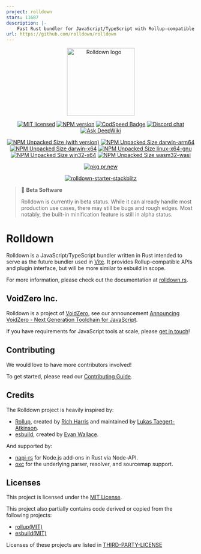 ```yaml
---
project: rolldown
stars: 11687
description: |-
    Fast Rust bundler for JavaScript/TypeScript with Rollup-compatible API.
url: https://github.com/rolldown/rolldown
---
```


<p align="center">
  <a href="https://rolldown.rs" target="_blank" rel="noopener noreferrer">
    <img width="180" src="https://rolldown.rs/rolldown-round.svg" alt="Rolldown logo">
  </a>
</p>

<div align="center">

[![MIT licensed][badge-license]][url-license]
[![NPM version][badge-npm-version]][url-npm]
[![CodSpeed Badge](https://img.shields.io/endpoint?url=https://codspeed.io/badge.json)](https://codspeed.io/rolldown/rolldown)
[![Discord chat][badge-discord]][discord-url]
[![Ask DeepWiki](https://deepwiki.com/badge.svg)](https://deepwiki.com/rolldown/rolldown)

</div>

<div align="center">

[![NPM Unpacked Size (with version)](https://img.shields.io/npm/unpacked-size/rolldown/latest?label=npm)][url-npm]
[![NPM Unpacked Size darwin-arm64](https://img.shields.io/npm/unpacked-size/%40rolldown%2Fbinding-darwin-arm64/latest?label=darwin-arm64)](https://www.npmjs.com/package/@rolldown/binding-darwin-arm64)
[![NPM Unpacked Size darwin-x64](https://img.shields.io/npm/unpacked-size/%40rolldown%2Fbinding-darwin-x64/latest?label=darwin-x64)](https://www.npmjs.com/package/@rolldown/binding-darwin-x64)
[![NPM Unpacked Size linux-x64-gnu](https://img.shields.io/npm/unpacked-size/%40rolldown%2Fbinding-linux-x64-gnu/latest?label=linux-x64-gnu)](https://www.npmjs.com/package/@rolldown/binding-linux-x64-gnu)
[![NPM Unpacked Size win32-x64](https://img.shields.io/npm/unpacked-size/%40rolldown%2Fbinding-win32-x64-msvc/latest?label=win32-x64)](https://www.npmjs.com/package/@rolldown/binding-win32-x64-msvc)
[![NPM Unpacked Size wasm32-wasi](https://img.shields.io/npm/unpacked-size/%40rolldown%2Fbinding-wasm32-wasi/latest?label=wasm32-wasi)](https://www.npmjs.com/package/@rolldown/binding-wasm32-wasi)

</div>

<div align="center">

[![pkg.pr.new](https://pkg.pr.new/badge/pkg.pr.new/pkg.pr.new?style=flat&color=000&logoSize=auto)](https://pkg.pr.new/~/rolldown/rolldown)

</div>

<div align="center">

[![rolldown-starter-stackblitz](https://developer.stackblitz.com/img/open_in_stackblitz.svg)](https://stackblitz.com/fork/github/rolldown/rolldown-starter-stackblitz)

</div>

> 🚧 **Beta Software**
>
> Rolldown is currently in beta status. While it can already handle most production use cases, there may still be bugs and rough edges. Most notably, the built-in minification feature is still in alpha status.

# Rolldown

Rolldown is a JavaScript/TypeScript bundler written in Rust intended to serve as the future bundler used in [Vite](https://vitejs.dev/). It provides Rollup-compatible APIs and plugin interface, but will be more similar to esbuild in scope.

For more information, please check out the documentation at [rolldown.rs](https://rolldown.rs/about).

## VoidZero Inc.

Rolldown is a project of [VoidZero](https://voidzero.dev/), see our announcement [Announcing VoidZero - Next Generation Toolchain for JavaScript](https://voidzero.dev/posts/announcing-voidzero-inc).

If you have requirements for JavaScript tools at scale, please [get in touch](https://forms.gle/WQgjyzYJpwurpxWKA)!

## Contributing

We would love to have more contributors involved!

To get started, please read our [Contributing Guide](https://rolldown.rs/contrib-guide/).

## Credits

The Rolldown project is heavily inspired by:

- [Rollup](https://github.com/rollup/rollup), created by [Rich Harris](https://github.com/Rich-Harris) and maintained by [Lukas Taegert-Atkinson](https://github.com/lukastaegert).
- [esbuild](https://github.com/evanw/esbuild), created by [Evan Wallace](https://github.com/evanw).

And supported by:

- [napi-rs](https://github.com/napi-rs/napi-rs) for Node.js add-ons in Rust via Node-API.
- [oxc](https://github.com/oxc-project/oxc) for the underlying parser, resolver, and sourcemap support.

## Licenses

This project is licensed under the [MIT License](LICENSE).

This project also partially contains code derived or copied from the following projects:

- [rollup(MIT)](https://github.com/rollup/rollup/blob/680912e2ceb42c8d5e571e01c6ece0e4889aecbb/LICENSE-CORE.md)
- [esbuild(MIT)](https://github.com/evanw/esbuild/blob/0c8a0a901d9a6c7bbff9b4dd347c8a3f65f6c6dd/LICENSE.md)

Licenses of these projects are listed in [THIRD-PARTY-LICENSE](/THIRD-PARTY-LICENSE)

[badge-discord]: https://img.shields.io/discord/1079625926024900739?logo=discord&label=Discord
[discord-url]: https://chat.rolldown.rs
[badge-license]: https://img.shields.io/badge/license-MIT-blue.svg
[url-license]: https://github.com/rolldown/rolldown/blob/main/LICENSE
[badge-npm-version]: https://img.shields.io/npm/v/rolldown/latest?color=brightgreen
[url-npm]: https://www.npmjs.com/package/rolldown/v/latest
[badge-binary-size-windows]: [https://img.shields.io/npm/unpacked-size/%40rolldown%2Fbinding-win32-x64-msvc/latest]
[badge-binary-size-macos]: [https://img.shields.io/npm/unpacked-size/%40rolldown%2Fbinding-darwin-arm64/latest]

